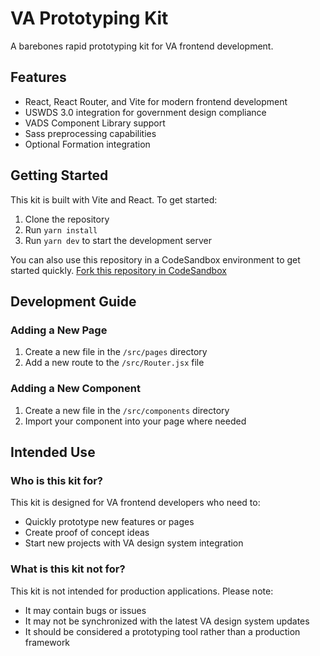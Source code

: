 # VA Prototyping Kit

A barebones rapid prototyping kit for VA frontend development.

## Features

* React, React Router, and Vite for modern frontend development
* USWDS 3.0 integration for government design compliance
* VADS Component Library support
* Sass preprocessing capabilities
* Optional Formation integration

## Getting Started

This kit is built with Vite and React. To get started:

1. Clone the repository
2. Run `yarn install`
3. Run `yarn dev` to start the development server

You can also use this repository in a CodeSandbox environment to get started quickly. [Fork this repository in CodeSandbox](https://codesandbox.io/p/github/adamwhitlock1/va-prototyping-kit-vite/main?import=true)

## Development Guide

### Adding a New Page

1. Create a new file in the `/src/pages` directory
2. Add a new route to the `/src/Router.jsx` file

### Adding a New Component

1. Create a new file in the `/src/components` directory
2. Import your component into your page where needed

## Intended Use

### Who is this kit for?

This kit is designed for VA frontend developers who need to:
* Quickly prototype new features or pages
* Create proof of concept ideas
* Start new projects with VA design system integration

### What is this kit not for?

This kit is not intended for production applications. Please note:
* It may contain bugs or issues
* It may not be synchronized with the latest VA design system updates
* It should be considered a prototyping tool rather than a production framework